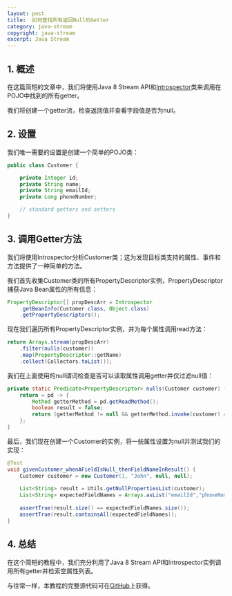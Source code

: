 ```yaml
---
layout: post
title:  如何查找所有返回Null的Getter
category: java-stream
copyright: java-stream
excerpt: Java Stream
---
```


## 1. 概述

在这篇简短的文章中，我们将使用Java 8 Stream API和[Introspector](https://docs.oracle.com/en/java/javase/11/docs/api/java.desktop/java/beans/Introspector.html)类来调用在POJO中找到的所有getter。

我们将创建一个getter流，检查返回值并查看字段值是否为null。

## 2. 设置

我们唯一需要的设置是创建一个简单的POJO类：

```java
public class Customer {

	private Integer id;
	private String name;
	private String emailId;
	private Long phoneNumber;

	// standard getters and setters
}
```

## 3. 调用Getter方法

我们将使用Introspector分析Customer类；这为发现目标类支持的属性、事件和方法提供了一种简单的方法。

我们首先收集Customer类的所有PropertyDescriptor实例，PropertyDescriptor捕获Java Bean属性的所有信息：

```java
PropertyDescriptor[] propDescArr = Introspector
	.getBeanInfo(Customer.class, Object.class)
    .getPropertyDescriptors();
```

现在我们遍历所有PropertyDescriptor实例，并为每个属性调用read方法：

```java
return Arrays.stream(propDescArr)
    .filter(nulls(customer))
    .map(PropertyDescriptor::getName)
    .collect(Collectors.toList());
```

我们在上面使用的null谓词检查是否可以读取属性调用getter并仅过滤null值：

```java
private static Predicate<PropertyDescriptor> nulls(Customer customer) { 
    return = pd -> { 
        Method getterMethod = pd.getReadMethod(); 
        boolean result = false; 
        return (getterMethod != null && getterMethod.invoke(customer) == null); 
    }; 
}
```

最后，我们现在创建一个Customer的实例，将一些属性设置为null并测试我们的实现：

```java
@Test
void givenCustomer_whenAFieldIsNull_thenFieldNameInResult() {
    Customer customer = new Customer(1, "John", null, null);
	    
    List<String> result = Utils.getNullPropertiesList(customer);
    List<String> expectedFieldNames = Arrays.asList("emailId","phoneNumber");
	    
    assertTrue(result.size() == expectedFieldNames.size());
    assertTrue(result.containsAll(expectedFieldNames));      
}
```

## 4. 总结

在这个简短的教程中，我们充分利用了Java 8 Stream API和Introspector实例调用所有getter并检索空属性列表。

与往常一样，本教程的完整源代码可在[GitHub](https://github.com/tuyucheng7/taketoday-tutorial4j/tree/master/java-core-modules/java-streams-1)上获得。
